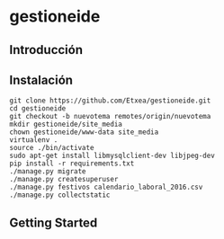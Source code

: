 # gestioneide

## Introducción


## Instalación

```
git clone https://github.com/Etxea/gestioneide.git
cd gestioneide
git checkout -b nuevotema remotes/origin/nuevotema
mkdir gestioneide/site_media
chown gestioneide/www-data site_media
virtualenv .
source ./bin/activate
sudo apt-get install libmysqlclient-dev libjpeg-dev
pip install -r requirements.txt
./manage.py migrate
./manage.py createsuperuser
./manage.py festivos calendario_laboral_2016.csv
./manage.py collectstatic
```

## Getting Started

